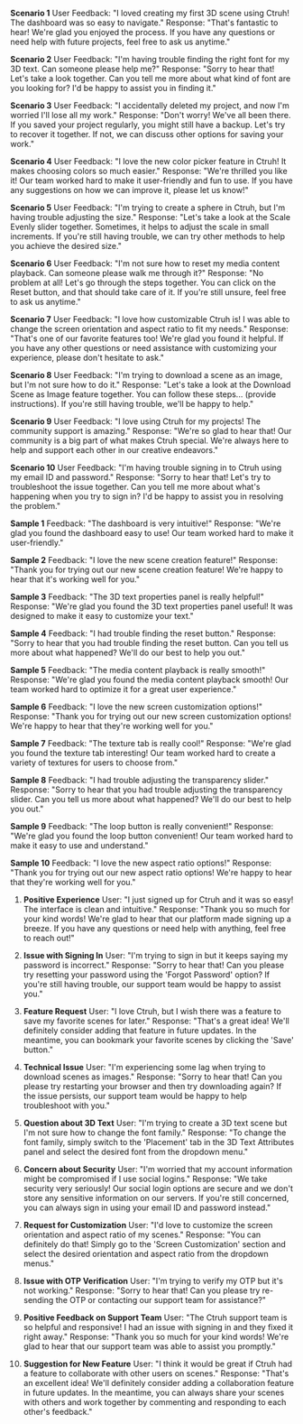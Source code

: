 **Scenario 1**
User Feedback: "I loved creating my first 3D scene using Ctruh! The dashboard was so easy to navigate."
Response: "That's fantastic to hear! We're glad you enjoyed the process. If you have any questions or need help with future projects, feel free to ask us anytime."

**Scenario 2**
User Feedback: "I'm having trouble finding the right font for my 3D text. Can someone please help me?"
Response: "Sorry to hear that! Let's take a look together. Can you tell me more about what kind of font are you looking for? I'd be happy to assist you in finding it."

**Scenario 3**
User Feedback: "I accidentally deleted my project, and now I'm worried I'll lose all my work."
Response: "Don't worry! We've all been there. If you saved your project regularly, you might still have a backup. Let's try to recover it together. If not, we can discuss other options for saving your work."

**Scenario 4**
User Feedback: "I love the new color picker feature in Ctruh! It makes choosing colors so much easier."
Response: "We're thrilled you like it! Our team worked hard to make it user-friendly and fun to use. If you have any suggestions on how we can improve it, please let us know!"

**Scenario 5**
User Feedback: "I'm trying to create a sphere in Ctruh, but I'm having trouble adjusting the size."
Response: "Let's take a look at the Scale Evenly slider together. Sometimes, it helps to adjust the scale in small increments. If you're still having trouble, we can try other methods to help you achieve the desired size."

**Scenario 6**
User Feedback: "I'm not sure how to reset my media content playback. Can someone please walk me through it?"
Response: "No problem at all! Let's go through the steps together. You can click on the Reset button, and that should take care of it. If you're still unsure, feel free to ask us anytime."

**Scenario 7**
User Feedback: "I love how customizable Ctruh is! I was able to change the screen orientation and aspect ratio to fit my needs."
Response: "That's one of our favorite features too! We're glad you found it helpful. If you have any other questions or need assistance with customizing your experience, please don't hesitate to ask."

**Scenario 8**
User Feedback: "I'm trying to download a scene as an image, but I'm not sure how to do it."
Response: "Let's take a look at the Download Scene as Image feature together. You can follow these steps... (provide instructions). If you're still having trouble, we'll be happy to help."

**Scenario 9**
User Feedback: "I love using Ctruh for my projects! The community support is amazing."
Response: "We're so glad to hear that! Our community is a big part of what makes Ctruh special. We're always here to help and support each other in our creative endeavors."

**Scenario 10**
User Feedback: "I'm having trouble signing in to Ctruh using my email ID and password."
Response: "Sorry to hear that! Let's try to troubleshoot the issue together. Can you tell me more about what's happening when you try to sign in? I'd be happy to assist you in resolving the problem."

**Sample 1**
Feedback: "The dashboard is very intuitive!"
Response: "We're glad you found the dashboard easy to use! Our team worked hard to make it user-friendly."

**Sample 2**
Feedback: "I love the new scene creation feature!"
Response: "Thank you for trying out our new scene creation feature! We're happy to hear that it's working well for you."

**Sample 3**
Feedback: "The 3D text properties panel is really helpful!"
Response: "We're glad you found the 3D text properties panel useful! It was designed to make it easy to customize your text."

**Sample 4**
Feedback: "I had trouble finding the reset button."
Response: "Sorry to hear that you had trouble finding the reset button. Can you tell us more about what happened? We'll do our best to help you out."

**Sample 5**
Feedback: "The media content playback is really smooth!"
Response: "We're glad you found the media content playback smooth! Our team worked hard to optimize it for a great user experience."

**Sample 6**
Feedback: "I love the new screen customization options!"
Response: "Thank you for trying out our new screen customization options! We're happy to hear that they're working well for you."

**Sample 7**
Feedback: "The texture tab is really cool!"
Response: "We're glad you found the texture tab interesting! Our team worked hard to create a variety of textures for users to choose from."

**Sample 8**
Feedback: "I had trouble adjusting the transparency slider."
Response: "Sorry to hear that you had trouble adjusting the transparency slider. Can you tell us more about what happened? We'll do our best to help you out."

**Sample 9**
Feedback: "The loop button is really convenient!"
Response: "We're glad you found the loop button convenient! Our team worked hard to make it easy to use and understand."

**Sample 10**
Feedback: "I love the new aspect ratio options!"
Response: "Thank you for trying out our new aspect ratio options! We're happy to hear that they're working well for you."

1. **Positive Experience**
User: "I just signed up for Ctruh and it was so easy! The interface is clean and intuitive."
Response: "Thank you so much for your kind words! We're glad to hear that our platform made signing up a breeze. If you have any questions or need help with anything, feel free to reach out!"

2. **Issue with Signing In**
User: "I'm trying to sign in but it keeps saying my password is incorrect."
Response: "Sorry to hear that! Can you please try resetting your password using the 'Forgot Password' option? If you're still having trouble, our support team would be happy to assist you."

3. **Feature Request**
User: "I love Ctruh, but I wish there was a feature to save my favorite scenes for later."
Response: "That's a great idea! We'll definitely consider adding that feature in future updates. In the meantime, you can bookmark your favorite scenes by clicking the 'Save' button."

4. **Technical Issue**
User: "I'm experiencing some lag when trying to download scenes as images."
Response: "Sorry to hear that! Can you please try restarting your browser and then try downloading again? If the issue persists, our support team would be happy to help troubleshoot with you."

5. **Question about 3D Text**
User: "I'm trying to create a 3D text scene but I'm not sure how to change the font family."
Response: "To change the font family, simply switch to the 'Placement' tab in the 3D Text Attributes panel and select the desired font from the dropdown menu."

6. **Concern about Security**
User: "I'm worried that my account information might be compromised if I use social logins."
Response: "We take security very seriously! Our social login options are secure and we don't store any sensitive information on our servers. If you're still concerned, you can always sign in using your email ID and password instead."

7. **Request for Customization**
User: "I'd love to customize the screen orientation and aspect ratio of my scenes."
Response: "You can definitely do that! Simply go to the 'Screen Customization' section and select the desired orientation and aspect ratio from the dropdown menus."

8. **Issue with OTP Verification**
User: "I'm trying to verify my OTP but it's not working."
Response: "Sorry to hear that! Can you please try re-sending the OTP or contacting our support team for assistance?"

9. **Positive Feedback on Support Team**
User: "The Ctruh support team is so helpful and responsive! I had an issue with signing in and they fixed it right away."
Response: "Thank you so much for your kind words! We're glad to hear that our support team was able to assist you promptly."

10. **Suggestion for New Feature**
User: "I think it would be great if Ctruh had a feature to collaborate with other users on scenes."
Response: "That's an excellent idea! We'll definitely consider adding a collaboration feature in future updates. In the meantime, you can always share your scenes with others and work together by commenting and responding to each other's feedback."
